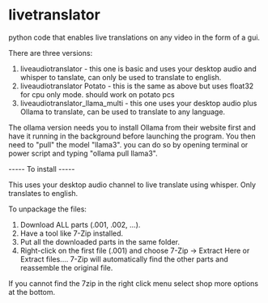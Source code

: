 # livetranslator
python code that enables live translations on any video in the form of a gui.

There are three versions:

1. liveaudiotranslator - this one is basic and uses your desktop audio and whisper to tanslate, can only be used to translate to english.
2. liveaudiotranslator Potato - this is the same as above but uses float32 for cpu only mode. should work on potato pcs
3. liveaudiotranslator_llama_multi - this one uses your desktop audio plus Ollama to translate, can be used to translate to any language.

The ollama version needs you to install Ollama from their website first and have it running in the background before launching the program.
You then need to "pull" the model "llama3". you can do so by opening terminal or power script and typing "ollama pull llama3".

----- To install -----

This uses your desktop audio channel to live translate using whisper. Only translates to english.

To unpackage the files:

1. Download ALL parts (.001, .002, ...).
2. Have a tool like 7-Zip installed.
3. Put all the downloaded parts in the same folder.
4. Right-click on the first file (.001) and choose 7-Zip -> Extract Here or Extract files.... 7-Zip will automatically find the other parts and reassemble the original file.

If you cannot find the 7zip in the right click menu select shop more options at the bottom.
